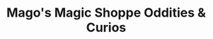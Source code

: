 ---
title: "Mago's Magic Shoppe Oddities & Curios"
url: /denver/magos-magic-shoppe-oddities-and-curios-west-44th-avenue/
shop: gift
---